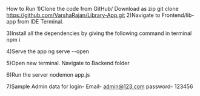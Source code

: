 How to Run
1)Clone the code from GitHub/ Download as zip
   git clone https://github.com/VarshaRajan/Library-App.git
2)Navigate to Frontend/lib-app from IDE Terminal.

3)Install all the dependencies by giving the following command in terminal npm i

4)Serve the app ng serve --open

5)Open new terminal. Navigate to Backend folder

6)Run the server nodemon app.js

7)Sample Admin data for login-
Email- admin@123.com
password- 123456

